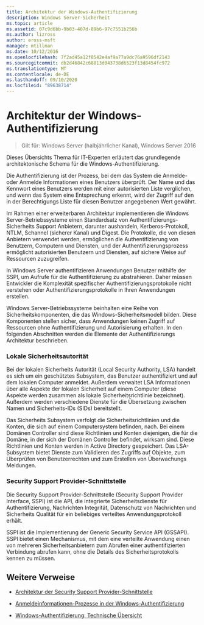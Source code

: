 ```yaml
---
title: Architektur der Windows-Authentifizierung
description: Windows Server-Sicherheit
ms.topic: article
ms.assetid: 07c9d6bb-9b03-407d-89b6-97c7551b256b
ms.author: lizross
author: eross-msft
manager: mtillman
ms.date: 10/12/2016
ms.openlocfilehash: 7f2ad45a12f8542e4af9a77a9dc76a9596df2143
ms.sourcegitcommit: db2d46842c68813d043738d6523f13d8454fc972
ms.translationtype: MT
ms.contentlocale: de-DE
ms.lasthandoff: 09/10/2020
ms.locfileid: "89638714"
---
```

# <a name="windows-authentication-architecture"></a>Architektur der Windows-Authentifizierung

>Gilt für: Windows Server (halbjährlicher Kanal), Windows Server 2016

Dieses Übersichts Thema für IT-Experten erläutert das grundlegende architektonische Schema für die Windows-Authentifizierung.

Die Authentifizierung ist der Prozess, bei dem das System die Anmelde-oder Anmelde Informationen eines Benutzers überprüft. Der Name und das Kennwort eines Benutzers werden mit einer autorisierten Liste verglichen, und wenn das System eine Entsprechung erkennt, wird der Zugriff auf den in der Berechtigungs Liste für diesen Benutzer angegebenen Wert gewährt.

Im Rahmen einer erweiterbaren Architektur implementieren die Windows Server-Betriebssysteme einen Standardsatz von Authentifizierungs-Sicherheits Support Anbietern, darunter aushandeln, Kerberos-Protokoll, NTLM, Schannel (sicherer Kanal) und Digest. Die Protokolle, die von diesen Anbietern verwendet werden, ermöglichen die Authentifizierung von Benutzern, Computern und Diensten, und der Authentifizierungsprozess ermöglicht autorisierten Benutzern und Diensten, auf sichere Weise auf Ressourcen zuzugreifen.

In Windows Server authentifizieren Anwendungen Benutzer mithilfe der SSPI, um Aufrufe für die Authentifizierung zu abstrahieren. Daher müssen Entwickler die Komplexität spezifischer Authentifizierungsprotokolle nicht verstehen oder Authentifizierungsprotokolle in Ihren Anwendungen erstellen.

Windows Server-Betriebssysteme beinhalten eine Reihe von Sicherheitskomponenten, die das Windows-Sicherheitsmodell bilden. Diese Komponenten stellen sicher, dass Anwendungen keinen Zugriff auf Ressourcen ohne Authentifizierung und Autorisierung erhalten. In den folgenden Abschnitten werden die Elemente der Authentifizierungs Architektur beschrieben.

### <a name="local-security-authority"></a>Lokale Sicherheitsautorität
Bei der lokalen Sicherheits Autorität (Local Security Authority, LSA) handelt es sich um ein geschütztes Subsystem, das Benutzer authentifiziert und auf dem lokalen Computer anmeldet. Außerdem verwaltet LSA Informationen über alle Aspekte der lokalen Sicherheit auf einem Computer (diese Aspekte werden zusammen als lokale Sicherheitsrichtlinie bezeichnet). Außerdem werden verschiedene Dienste für die Übersetzung zwischen Namen und Sicherheits-IDs (SIDs) bereitstellt.

Das Sicherheits Subsystem verfolgt die Sicherheitsrichtlinien und die Konten, die sich auf einem Computersystem befinden, nach. Bei einem Domänen Controller sind diese Richtlinien und Konten diejenigen, die für die Domäne, in der sich der Domänen Controller befindet, wirksam sind. Diese Richtlinien und Konten werden in Active Directory gespeichert. Das LSA-Subsystem bietet Dienste zum Validieren des Zugriffs auf Objekte, zum Überprüfen von Benutzerrechten und zum Erstellen von Überwachungs Meldungen.

### <a name="security-support-provider-interface"></a>Security Support Provider-Schnittstelle
Die Security Support Provider-Schnittstelle (Security Support Provider Interface, SSPI) ist die API, die integrierte Sicherheitsdienste für Authentifizierung, Nachrichten Integrität, Datenschutz von Nachrichten und Sicherheits Qualität für ein beliebiges verteiltes Anwendungsprotokoll erhält.

SSPI ist die Implementierung der Generic Security Service API (GSSAPI). SSPI bietet einen Mechanismus, mit dem eine verteilte Anwendung einen von mehreren Sicherheitsanbietern zum Abrufen einer authentifizierten Verbindung abrufen kann, ohne die Details des Sicherheitsprotokolls kennen zu müssen.

## <a name="additional-references"></a>Weitere Verweise

-   [Architektur der Security Support Provider-Schnittstelle](security-support-provider-interface-architecture.md)

-   [Anmeldeinformationen-Prozesse in der Windows-Authentifizierung](credentials-processes-in-windows-authentication.md)

-   [Windows-Authentifizierung: Technische Übersicht](/previous-versions/windows/it-pro/windows-server-2008-R2-and-2008/dn169029(v=ws.10))